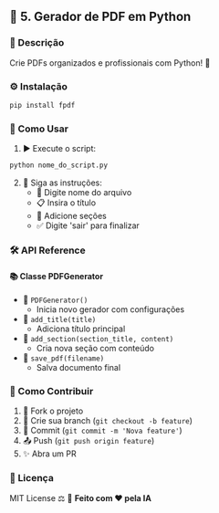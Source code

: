 
## 📑 5. Gerador de PDF em Python

### 🎯 Descrição
Crie PDFs organizados e profissionais com Python! 🐍

### ⚙️ Instalação
```bash
pip install fpdf
```

### 🚀 Como Usar
1. ▶️ Execute o script:
```bash
python nome_do_script.py
```

2. 📝 Siga as instruções:
   - 💾 Digite nome do arquivo
   - 📋 Insira o título
   - 📑 Adicione seções
   - ✅ Digite 'sair' para finalizar

### 🛠️ API Reference

#### 📚 Classe PDFGenerator
- 🎨 `PDFGenerator()`
  - Inicia novo gerador com configurações
- 📝 `add_title(title)`
  - Adiciona título principal
- 📑 `add_section(section_title, content)`
  - Cria nova seção com conteúdo
- 💾 `save_pdf(filename)`
  - Salva documento final

### 🤝 Como Contribuir
1. 🔄 Fork o projeto
2. 🌿 Crie sua branch (`git checkout -b feature`)
3. 💫 Commit (`git commit -m 'Nova feature'`)
4. 📤 Push (`git push origin feature`)
5. ✨ Abra um PR

### 📜 Licença
MIT License ⚖️
💪 **Feito com ❤️ pela IA**